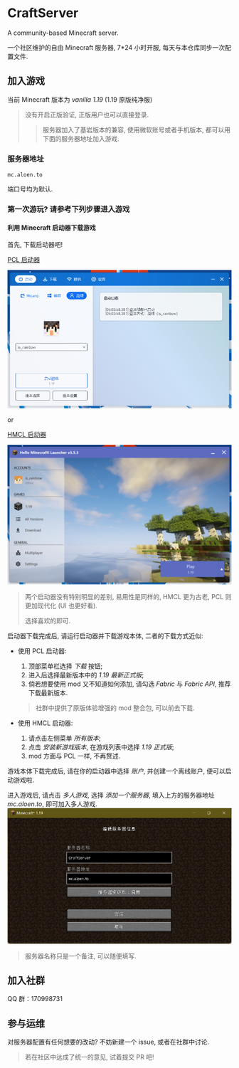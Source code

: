 # CraftServer

A community-based Minecraft server.

一个社区维护的自由 Minecraft 服务器, 7*24 小时开服, 每天与本仓库同步一次配置文件.

## 加入游戏

当前 Minecraft 版本为 *vanilla 1.19* (1.19 原版纯净服)

> 没有开启正版验证, 正版用户也可以直接登录.
> > 服务器加入了基岩版本的兼容, 使用微软账号或者手机版本, 都可以用下面的服务器地址加入游戏.

### 服务器地址

```domain
mc.aloen.to
```

端口号均为默认.

### 第一次游玩? 请参考下列步骤进入游戏

#### 利用 Minecraft 启动器下载游戏

首先, 下载启动器吧!

[PCL 启动器](<https://afdian.net/p/0164034c016c11ebafcb52540025c377>)

![pcl](asset/pcl.png)

or

[HMCL 启动器](https://hmcl.huangyuhui.net/)

![hmcl](asset/hmcl.png)

> 两个启动器没有特别明显的差别, 易用性是同样的, HMCL 更为古老, PCL 则更加现代化 (UI 也更好看).
>
> 选择喜欢的即可.

启动器下载完成后, 请运行启动器并下载游戏本体, 二者的下载方式近似:

- 使用 PCL 启动器:
  1. 顶部菜单栏选择 *下载* 按钮;
  2. 进入后选择最新版本中的 *1.19 最新正式版*;
  3. 倘若想要使用 mod 又不知道如何添加, 请勾选 *Fabric* 与 *Fabric API*, 推荐下载最新版本.
   > 社群中提供了原版体验增强的 mod 整合包, 可以前去下载.

- 使用 HMCL 启动器:
  1. 请点击左侧菜单 *所有版本*;
  2. 点击 *安装新游戏版本*, 在游戏列表中选择 *1.19 正式版*;
  3. mod 方面与 PCL 一样, 不再赘述.

游戏本体下载完成后, 请在你的启动器中选择 *账户*, 并创建一个离线账户, 便可以启动游戏啦.

进入游戏后, 请点击 *多人游戏*, 选择 *添加一个服务器*, 填入上方的服务器地址 *mc.aloen.to*, 即可加入多人游戏.
![multiplayer](asset/multiplayer.png)
> 服务器名称只是一个备注, 可以随便填写.

## 加入社群

QQ 群：170998731

## 参与运维

对服务器配置有任何想要的改动? 不妨新建一个 issue, 或者在社群中讨论.

> 若在社区中达成了统一的意见, 试着提交 PR 吧!
